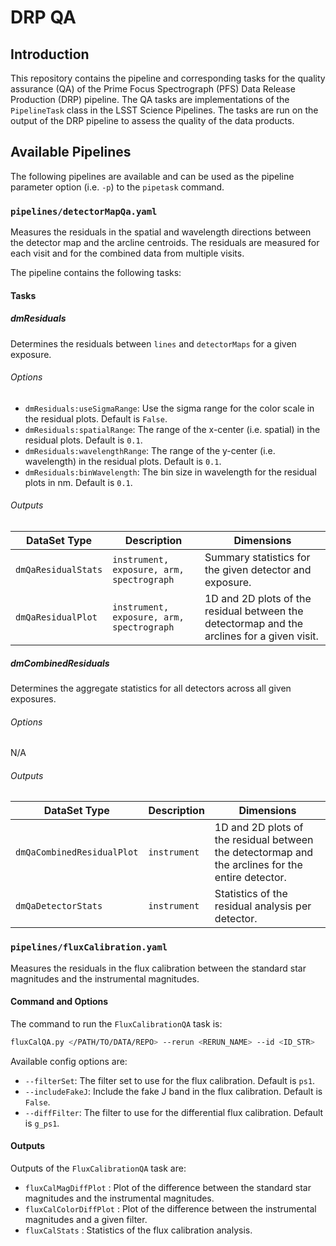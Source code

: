 DRP QA
======

## Introduction

This repository contains the pipeline and corresponding tasks for the quality
assurance (QA) of the Prime Focus Spectrograph (PFS) Data Release Production (DRP)
pipeline. The QA tasks are implementations of the `PipelineTask` class in the LSST
Science Pipelines. The tasks are run on the output of the DRP pipeline to assess
the quality of the data products.

## Available Pipelines

The following pipelines are available and can be used as the pipeline parameter
option (i.e. `-p`) to the `pipetask` command.

### `pipelines/detectorMapQa.yaml`

Measures the residuals in the spatial and wavelength directions between the
detector map and the arcline centroids. The residuals are measured for each
visit and for the combined data from multiple visits.

The pipeline contains the following tasks:

#### Tasks

##### dmResiduals

Determines the residuals between `lines` and `detectorMaps` for a given exposure.

###### Options

- `dmResiduals:useSigmaRange`: Use the sigma range for the color scale in the residual plots. Default is `False`.
- `dmResiduals:spatialRange`: The range of the x-center (i.e. spatial) in the residual plots. Default is `0.1`.
- `dmResiduals:wavelengthRange`: The range of the y-center (i.e. wavelength) in the residual plots. Default is `0.1`.
- `dmResiduals:binWavelength`: The bin size in wavelength for the residual plots in nm. Default is `0.1`.

###### Outputs

| DataSet Type        | Description                               | Dimensions                                                                                  |
|---------------------|-------------------------------------------|---------------------------------------------------------------------------------------------|
| `dmQaResidualStats` | `instrument, exposure, arm, spectrograph` | Summary statistics for the given detector and exposure.                                     | 
| `dmQaResidualPlot`  | `instrument, exposure, arm, spectrograph` | 1D and 2D plots of the residual between the detectormap and the arclines for a given visit. |

##### dmCombinedResiduals

Determines the aggregate statistics for all detectors across all given exposures.

###### Options

N/A

###### Outputs

| DataSet Type               | Description  | Dimensions                                                                                        |
|----------------------------|--------------|---------------------------------------------------------------------------------------------------|
| `dmQaCombinedResidualPlot` | `instrument` | 1D and 2D plots of the residual between the detectormap and the arclines for the entire detector. |
| `dmQaDetectorStats`        | `instrument` | Statistics of the residual analysis per detector.                                                 |

### `pipelines/fluxCalibration.yaml`

Measures the residuals in the flux calibration between the standard star
magnitudes and the instrumental magnitudes.

#### Command and Options

The command to run the `FluxCalibrationQA` task is:

```bash
fluxCalQA.py </PATH/TO/DATA/REPO> --rerun <RERUN_NAME> --id <ID_STR> 
```

Available config options are:

- `--filterSet`: The filter set to use for the flux calibration. Default is `ps1`.
- `--includeFakeJ`: Include the fake J band in the flux calibration. Default is `False`.
- `--diffFilter`: The filter to use for the differential flux calibration. Default is `g_ps1`.

#### Outputs

Outputs of the `FluxCalibrationQA` task are:

- `fluxCalMagDiffPlot` : Plot of the difference between the standard star magnitudes and the instrumental magnitudes.
- `fluxCalColorDiffPlot` : Plot of the difference between the instrumental magnitudes and a given filter.
- `fluxCalStats` : Statistics of the flux calibration analysis.
